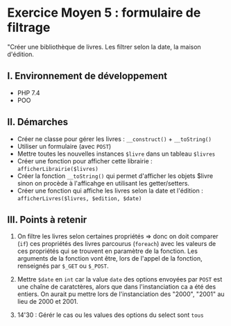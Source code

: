 # Exercice Moyen 5 : formulaire de filtrage

"Créer une bibliothèque de livres. Les filtrer selon la date, la maison d'édition.

## I. Environnement de développement

* PHP 7.4
* POO

## II. Démarches
- Créer ne classe pour gérer les livres : `__construct()` + `__toString()`
- Utiliser un formulaire (avec `POST`)
- Mettre toutes les nouvelles instances `$livre` dans un tableau `$livres`
- Créer une fonction pour afficher cette librairie : `afficherLibrairie($livres)`
- Créer la fonction `__toString()` qui permet d'afficher les objets $livre sinon on procède à l'afficahge en utilisant les getter/setters.
- Créer une fonction qui affiche les livres selon la date et l'édition : `afficherLivres($livres, $edition, $date)`


## III. Points à retenir

1. On filtre les livres selon certaines propriétés => donc on doit comparer (`if`) ces propriétés des livres parcourus (`foreach`) avec les valeurs de ces propriétés qui se trouvent en paramètre de la fonction. Les arguments de la fonction vont être, lors de l'appel de la fonction, renseignés par `$_GET` ou `$_POST`.

2. Mettre `$date` en `int` car la value `date` des options envoyées par `POST` est une chaîne de caratctères, alors que dans l'instanciation ca a été des entiers.
On aurait pu mettre lors de l'instanciation des "2000", "2001" au lieu de 2000 et 2001. 

3. 14'30 : Gérér le cas ou les values des options du select sont `tous`
